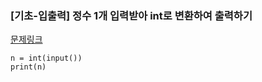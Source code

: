 ### [기초-입출력] 정수 1개 입력받아 int로 변환하여 출력하기

[문제링크](https://codeup.kr/problem.php?id=6009)

```
n = int(input())
print(n)
```
